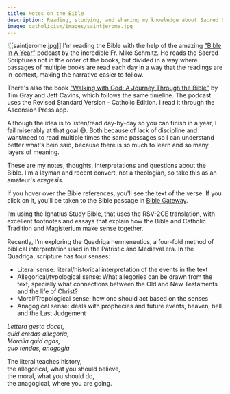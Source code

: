 ```yaml
---
title: Notes on the Bible
description: Reading, studying, and sharing my knowledge about Sacred Scriptures!
image: catholicism/images/saintjerome.jpg
---
```


![[saintjerome.jpg]]
I'm reading the Bible with the help of the amazing ["Bible In A Year"](https://media.ascensionpress.com/category/ascension-podcasts/bibleinayear/) podcast by the incredible Fr. Mike Schmitz. He reads the Sacred Scriptures not in the order of the books, but divided in a way where passages of multiple books are read each day in a way that the readings are in-context, making the narrative easier to follow.

There's also the book ["Walking with God: A Journey Through the Bible"](https://ascensionpress.com/) by Tim Gray and Jeff Cavins, which follows the same timeline. The podcast uses the Revised Standard Version - Catholic Edition. I read it through the Ascension Press app.

Although the idea is to listen/read day-by-day so you can finish in a year, I fail miserably at that goal 😅. Both because of lack of discipline and want/need to read multiple times the same passages so I can understand better what's bein said, because there is so much to learn and so many layers of meaning.

These are my notes, thoughts, interpretations and questions about the Bible. I'm a layman and recent convert, not a theologian, so take this as an amateur's _exegesis_.

If you hover over the Bible references, you'll see the text of the verse. If you click on it, you'll be taken to the Bible passage in [Bible Gateway](https://www.biblegateway.com/).

I’m using the Ignatius Study Bible, that uses the RSV-2CE translation, with excellent footnotes and essays that explain how the Bible and Catholic Tradition and Magisterium make sense together.

Recently, I’m exploring the Quadriga hermeneutics, a four-fold method of biblical interpretation used in the Patristic and Medieval era. In the Quadriga, scripture has four senses:
- Literal sense: literal/historical interpretation of the events in the text
- Allegorical/typological sense: What allegories can be drawn from the text, specially what connections between the Old and New Testaments and the life of Christ?
- Moral/Tropological sense: how one should act based on the senses
- Anagogical sense: deals with prophecies and future events, heaven, hell and the Last Judgement

*Lettera gesta docet,*  
*quid credas allegoria,*  
*Moralia quid agas,*  
*quo tendas, anagogia*

The literal teaches history,  
the allegorical, what you should believe,  
the moral, what you should do,  
the anagogical, where you are going.

